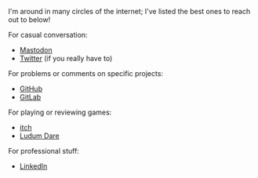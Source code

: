 I'm around in many circles of the internet; I've listed the best ones to reach out to below!

For casual conversation:
- [Mastodon](https://mastodon.gamedev.place/@ectcetera)
- [Twitter](https://twitter.com/ect_cetera) (if you really have to)

For problems or comments on specific projects:
- [GitHub](https://github.com/ectucker1)
- [GitLab](https://gitlab.com/ectucker)

For playing or reviewing games:
- [itch](https://ect.itch.io/)
- [Ludum Dare](https://ldjam.com/users/ectucker1/games/)

For professional stuff:
- [LinkedIn](https://www.linkedin.com/in/ectucker1/)

